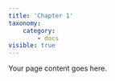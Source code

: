 ```yaml
---
title: 'Chapter 1'
taxonomy:
    category:
        - docs
visible: true
---
```


Your page content goes here.